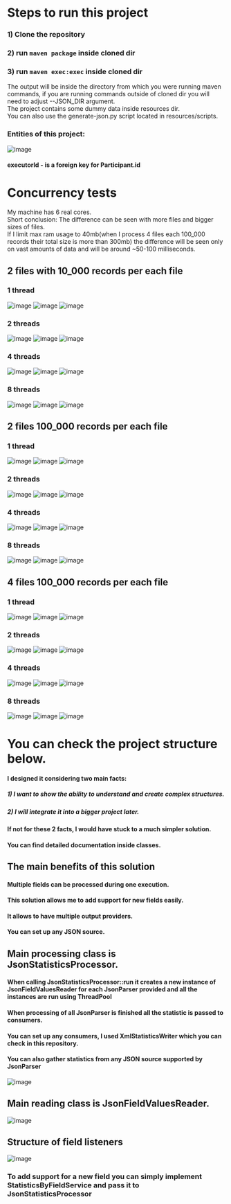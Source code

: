 # Steps to run this project 
### 1) Clone the repository
### 2) run ```maven package``` inside cloned dir
### 3) run ```maven exec:exec``` inside cloned dir
The output will be inside the directory from which you were running maven commands, if you are running commands outside of cloned dir you will need to adjust --JSON_DIR argument.<br>
The project contains some dummy data inside resources dir.<br>
You can also use the generate-json.py script located in resources/scripts.

### Entities of this project: 
![image](https://github.com/Lucky1Man/xml-statistics-genetrator/assets/86126779/788b652d-5679-4c8a-8fb8-2a3cc6142b9e)
#### executorId - is a foreign key for Participant.id

# Concurrency tests
My machine has 6 real cores.<br>
Short conclusion: The difference can be seen with more files and bigger sizes of files. <br>
If I limit max ram usage to 40mb(when I process 4 files each 100_000 records their total size is more than 300mb) the difference will be seen only on vast amounts of data and will be around ~50-100 milliseconds.
## 2 files with 10_000 records per each file
### 1 thread
![image](https://github.com/Lucky1Man/xml-statistics-genetrator/assets/86126779/0e836711-2b3a-4af9-8041-a2ffb3697379)
![image](https://github.com/Lucky1Man/xml-statistics-genetrator/assets/86126779/3089ce03-2a7e-4aac-aee0-3c57974ccbe0)
![image](https://github.com/Lucky1Man/xml-statistics-genetrator/assets/86126779/6d57d39d-0b0f-418b-8897-5dcbf93fce03)
### 2 threads 
![image](https://github.com/Lucky1Man/xml-statistics-genetrator/assets/86126779/442f9755-6dd8-4053-8982-57f4291838ad)
![image](https://github.com/Lucky1Man/xml-statistics-genetrator/assets/86126779/7bce2b41-41b7-45be-bd83-c357e83f0ac7)
![image](https://github.com/Lucky1Man/xml-statistics-genetrator/assets/86126779/bde63b69-b3e1-404d-ad7f-5c10e5e8c7c4)
### 4 threads 
![image](https://github.com/Lucky1Man/xml-statistics-genetrator/assets/86126779/010d721f-9b21-4f90-bdd6-4e2d316733d5)
![image](https://github.com/Lucky1Man/xml-statistics-genetrator/assets/86126779/e0fe4490-fd4e-4205-b363-ec0f22851bc4)
![image](https://github.com/Lucky1Man/xml-statistics-genetrator/assets/86126779/f5bf55ca-8f76-4af1-8c68-09ff8d7a7542)
### 8 threads 
![image](https://github.com/Lucky1Man/xml-statistics-genetrator/assets/86126779/5c4c43e1-fa23-41ea-b0d2-d94aa90c6765)
![image](https://github.com/Lucky1Man/xml-statistics-genetrator/assets/86126779/95a134c8-edac-4d63-928a-f901b76530c9)
![image](https://github.com/Lucky1Man/xml-statistics-genetrator/assets/86126779/7ef2cbe4-0590-4277-a928-2f5b00216131)
## 2 files 100_000 records per each file
### 1 thread 
![image](https://github.com/Lucky1Man/xml-statistics-genetrator/assets/86126779/fc3068a2-8b6e-4346-8db7-f9647e4d2715)
![image](https://github.com/Lucky1Man/xml-statistics-genetrator/assets/86126779/7d14ba57-211d-42c3-a104-e5a146c1cdf4)
![image](https://github.com/Lucky1Man/xml-statistics-genetrator/assets/86126779/1eb31164-e5be-4d8d-9f04-ae24cc3a9479)
### 2 threads 
![image](https://github.com/Lucky1Man/xml-statistics-genetrator/assets/86126779/42df60c5-a099-4c04-a6db-0cb21c512c42)
![image](https://github.com/Lucky1Man/xml-statistics-genetrator/assets/86126779/a551239d-fcd8-477a-a148-5163ea34f63f)
![image](https://github.com/Lucky1Man/xml-statistics-genetrator/assets/86126779/1405f13a-c770-49d2-bbe4-2a6cea4df67b)
### 4 threads
![image](https://github.com/Lucky1Man/xml-statistics-genetrator/assets/86126779/6356a4d0-1b01-4aa5-a86e-a40a6163b988)
![image](https://github.com/Lucky1Man/xml-statistics-genetrator/assets/86126779/e40af810-89a1-4268-8e5d-aa906236d7b2)
![image](https://github.com/Lucky1Man/xml-statistics-genetrator/assets/86126779/bb39ddeb-9bde-48ec-852f-aa7a2749865c)
### 8 threads 
![image](https://github.com/Lucky1Man/xml-statistics-genetrator/assets/86126779/68810cfe-c136-414c-b36c-1278e819c8f7)
![image](https://github.com/Lucky1Man/xml-statistics-genetrator/assets/86126779/22adf16c-200e-45ab-bf51-9ff7c797cd03)
![image](https://github.com/Lucky1Man/xml-statistics-genetrator/assets/86126779/121135f1-cf2c-4b81-80fd-cf93c6cd80e2)
## 4 files 100_000 records per each file
### 1 thread
![image](https://github.com/Lucky1Man/xml-statistics-genetrator/assets/86126779/1fa25f2e-b2be-4954-a5d9-5dea42dc7b0d)
![image](https://github.com/Lucky1Man/xml-statistics-genetrator/assets/86126779/70e3fb5b-6b91-4c23-8387-f03a59a6551d)
![image](https://github.com/Lucky1Man/xml-statistics-genetrator/assets/86126779/2984641e-8a4a-4837-97f8-85abb15dfe21)
### 2 threads
![image](https://github.com/Lucky1Man/xml-statistics-genetrator/assets/86126779/2cf834c2-be79-4e24-937c-e1fce04af450)
![image](https://github.com/Lucky1Man/xml-statistics-genetrator/assets/86126779/ca4255ea-e637-4588-83d2-42294b408557)
![image](https://github.com/Lucky1Man/xml-statistics-genetrator/assets/86126779/b6741305-022b-4248-b219-71c29e27ef37)
### 4 threads
![image](https://github.com/Lucky1Man/xml-statistics-genetrator/assets/86126779/0b4419ff-1dd6-44a8-8711-371945d613e9)
![image](https://github.com/Lucky1Man/xml-statistics-genetrator/assets/86126779/7296a41c-e569-4979-8069-d2b6a146fd29)
![image](https://github.com/Lucky1Man/xml-statistics-genetrator/assets/86126779/49ca7d5a-6bff-4469-92da-d0c495499df2)
### 8 threads
![image](https://github.com/Lucky1Man/xml-statistics-genetrator/assets/86126779/71230c37-1520-47ff-af31-6cc39aea9349)
![image](https://github.com/Lucky1Man/xml-statistics-genetrator/assets/86126779/d8251d1b-c9f3-48c4-bdb8-1806b5f14cc7)
![image](https://github.com/Lucky1Man/xml-statistics-genetrator/assets/86126779/55d314bb-72ec-48d1-a0cc-a1b57ee5d66e)

# You can check the project structure below.
#### I designed it considering two main facts:
##### 1) I want to show the ability to understand and create complex structures.
##### 2) I will integrate it into a bigger project later.
#### If not for these 2 facts, I would have stuck to a much simpler solution.
#### You can find detailed documentation inside classes.

## The main benefits of this solution
#### Multiple fields can be processed during one execution.
#### This solution allows me to add support for new fields easily.
#### It allows to have multiple output providers.
#### You can set up any JSON source.

## Main processing class is JsonStatisticsProcessor. 
#### When calling JsonStatisticsProcessor::run it creates a new instance of JsonFieldValuesReader for each JsonParser provided and all the instances are run using ThreadPool
#### When processing of all JsonParser is finished all the statistic is passed to consumers.
#### You can set up any consumers, I used XmlStatisticsWriter which you can check in this repository.
#### You can also gather statistics from any JSON source supported by JsonParser
![image](https://github.com/Lucky1Man/xml-statistics-genetrator/assets/86126779/0f0418df-df49-4b56-93c0-a7f45eb1f480)
## Main reading class is JsonFieldValuesReader.
![image](https://github.com/Lucky1Man/xml-statistics-genetrator/assets/86126779/75c257a6-84a7-4713-8493-7d558a68dd7f)
## Structure of field listeners 
![image](https://github.com/Lucky1Man/xml-statistics-genetrator/assets/86126779/85931422-c999-46b2-ac99-b4fb4d406395)

### To add support for a new field you can simply implement StatisticsByFieldService and pass it to JsonStatisticsProcessor
